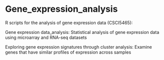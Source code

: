 # Gene_expression_analysis

R scripts for the analysis of gene expression data (CSCI5465):

Gene expression data_analysis: Statistical analysis of gene expression data using microarray and RNA-seq datasets

Exploring gene expression signatures through cluster analysis: Examine genes that have similar profiles of expression across samples

